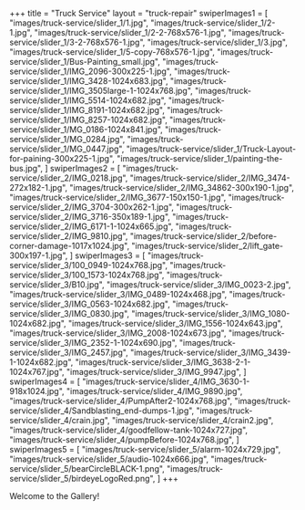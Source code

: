+++
title = "Truck Service"
layout = "truck-repair"
swiperImages1 = [
  "images/truck-service/slider_1/1.jpg",
  "images/truck-service/slider_1/2-1.jpg",
  "images/truck-service/slider_1/2-2-768x576-1.jpg",
  "images/truck-service/slider_1/3-2-768x576-1.jpg",
  "images/truck-service/slider_1/3.jpg",
  "images/truck-service/slider_1/5-copy-768x576-1.jpg",
  "images/truck-service/slider_1/Bus-Painting_small.jpg",
  "images/truck-service/slider_1/IMG_2096-300x225-1.jpg",
  "images/truck-service/slider_1/IMG_3428-1024x683.jpg",
  "images/truck-service/slider_1/IMG_3505large-1-1024x768.jpg",
  "images/truck-service/slider_1/IMG_5514-1024x682.jpg",
  "images/truck-service/slider_1/IMG_8191-1024x682.jpg",
  "images/truck-service/slider_1/IMG_8257-1024x682.jpg",
  "images/truck-service/slider_1/MG_0186-1024x841.jpg",
  "images/truck-service/slider_1/MG_0284.jpg",
  "images/truck-service/slider_1/MG_0447.jpg",
  "images/truck-service/slider_1/Truck-Layout-for-paining-300x225-1.jpg",
  "images/truck-service/slider_1/painting-the-bus.jpg",
]
swiperImages2 = [
  "images/truck-service/slider_2/IMG_0218.jpg",
  "images/truck-service/slider_2/IMG_3474-272x182-1.jpg",
  "images/truck-service/slider_2/IMG_34862-300x190-1.jpg",
  "images/truck-service/slider_2/IMG_3677-150x150-1.jpg",
  "images/truck-service/slider_2/IMG_3704-300x262-1.jpg",
  "images/truck-service/slider_2/IMG_3716-350x189-1.jpg",
  "images/truck-service/slider_2/IMG_6171-1-1024x665.jpg",
  "images/truck-service/slider_2/IMG_9810.jpg",
  "images/truck-service/slider_2/before-corner-damage-1017x1024.jpg",
  "images/truck-service/slider_2/lift_gate-300x197-1.jpg",
]
swiperImages3 = [
  "images/truck-service/slider_3/100_0949-1024x768.jpg",
  "images/truck-service/slider_3/100_1573-1024x768.jpg",
  "images/truck-service/slider_3/B10.jpg",
  "images/truck-service/slider_3/IMG_0023-2.jpg",
  "images/truck-service/slider_3/IMG_0489-1024x468.jpg",
  "images/truck-service/slider_3/IMG_0563-1024x682.jpg",
  "images/truck-service/slider_3/IMG_0830.jpg",
  "images/truck-service/slider_3/IMG_1080-1024x682.jpg",
  "images/truck-service/slider_3/IMG_1556-1024x643.jpg",
  "images/truck-service/slider_3/IMG_2008-1024x673.jpg",
  "images/truck-service/slider_3/IMG_2352-1-1024x690.jpg",
  "images/truck-service/slider_3/IMG_2457.jpg",
  "images/truck-service/slider_3/IMG_3439-1-1024x682.jpg",
  "images/truck-service/slider_3/IMG_3638-2-1-1024x767.jpg",
  "images/truck-service/slider_3/IMG_9947.jpg",
]
swiperImages4 = [
  "images/truck-service/slider_4/IMG_3630-1-918x1024.jpg",
  "images/truck-service/slider_4/IMG_9890.jpg",
  "images/truck-service/slider_4/PumpAfter2-1024x768.jpg",
  "images/truck-service/slider_4/Sandblasting_end-dumps-1.jpg",
  "images/truck-service/slider_4/crain.jpg",
  "images/truck-service/slider_4/crain2.jpg",
  "images/truck-service/slider_4/goodfellow-tank-1024x727.jpg",
  "images/truck-service/slider_4/pumpBefore-1024x768.jpg",
]
swiperImages5 = [
  "images/truck-service/slider_5/alarm-1024x729.jpg",
  "images/truck-service/slider_5/audio-1024x666.jpg",
  "images/truck-service/slider_5/bearCircleBLACK-1.png",
  "images/truck-service/slider_5/birdeyeLogoRed.png",
]
+++

Welcome to the Gallery!
